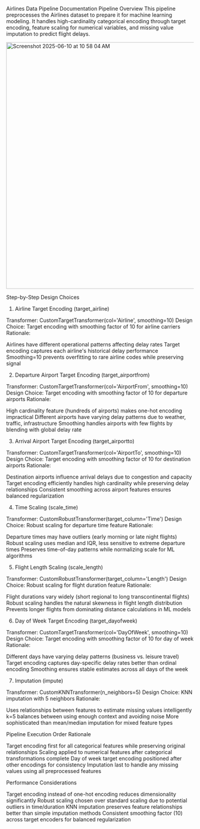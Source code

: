 Airlines Data Pipeline Documentation
Pipeline Overview
This pipeline preprocesses the Airlines dataset to prepare it for machine learning modeling. It handles high-cardinality categorical encoding through target encoding, feature scaling for numerical variables, and missing value imputation to predict flight delays.



<img width="663" alt="Screenshot 2025-06-10 at 10 58 04 AM" src="https://github.com/user-attachments/assets/7c8a63ec-1f3b-432e-ab62-49e3c9fdbbe3" />




Step-by-Step Design Choices
1. Airline Target Encoding (target_airline)

Transformer: CustomTargetTransformer(col='Airline', smoothing=10)
Design Choice: Target encoding with smoothing factor of 10 for airline carriers
Rationale:

Airlines have different operational patterns affecting delay rates
Target encoding captures each airline's historical delay performance
Smoothing=10 prevents overfitting to rare airline codes while preserving signal



2. Departure Airport Target Encoding (target_airportfrom)

Transformer: CustomTargetTransformer(col='AirportFrom', smoothing=10)
Design Choice: Target encoding with smoothing factor of 10 for departure airports
Rationale:

High cardinality feature (hundreds of airports) makes one-hot encoding impractical
Different airports have varying delay patterns due to weather, traffic, infrastructure
Smoothing handles airports with few flights by blending with global delay rate



3. Arrival Airport Target Encoding (target_airportto)

Transformer: CustomTargetTransformer(col='AirportTo', smoothing=10)
Design Choice: Target encoding with smoothing factor of 10 for destination airports
Rationale:

Destination airports influence arrival delays due to congestion and capacity
Target encoding efficiently handles high cardinality while preserving delay relationships
Consistent smoothing across airport features ensures balanced regularization



4. Time Scaling (scale_time)

Transformer: CustomRobustTransformer(target_column='Time')
Design Choice: Robust scaling for departure time feature
Rationale:

Departure times may have outliers (early morning or late night flights)
Robust scaling uses median and IQR, less sensitive to extreme departure times
Preserves time-of-day patterns while normalizing scale for ML algorithms



5. Flight Length Scaling (scale_length)

Transformer: CustomRobustTransformer(target_column='Length')
Design Choice: Robust scaling for flight duration feature
Rationale:

Flight durations vary widely (short regional to long transcontinental flights)
Robust scaling handles the natural skewness in flight length distribution
Prevents longer flights from dominating distance calculations in ML models



6. Day of Week Target Encoding (target_dayofweek)

Transformer: CustomTargetTransformer(col='DayOfWeek', smoothing=10)
Design Choice: Target encoding with smoothing factor of 10 for day of week
Rationale:

Different days have varying delay patterns (business vs. leisure travel)
Target encoding captures day-specific delay rates better than ordinal encoding
Smoothing ensures stable estimates across all days of the week



7. Imputation (impute)

Transformer: CustomKNNTransformer(n_neighbors=5)
Design Choice: KNN imputation with 5 neighbors
Rationale:

Uses relationships between features to estimate missing values intelligently
k=5 balances between using enough context and avoiding noise
More sophisticated than mean/median imputation for mixed feature types



Pipeline Execution Order Rationale

Target encoding first for all categorical features while preserving original relationships
Scaling applied to numerical features after categorical transformations complete
Day of week target encoding positioned after other encodings for consistency
Imputation last to handle any missing values using all preprocessed features

Performance Considerations

Target encoding instead of one-hot encoding reduces dimensionality significantly
Robust scaling chosen over standard scaling due to potential outliers in time/duration
KNN imputation preserves feature relationships better than simple imputation methods
Consistent smoothing factor (10) across target encoders for balanced regularization
